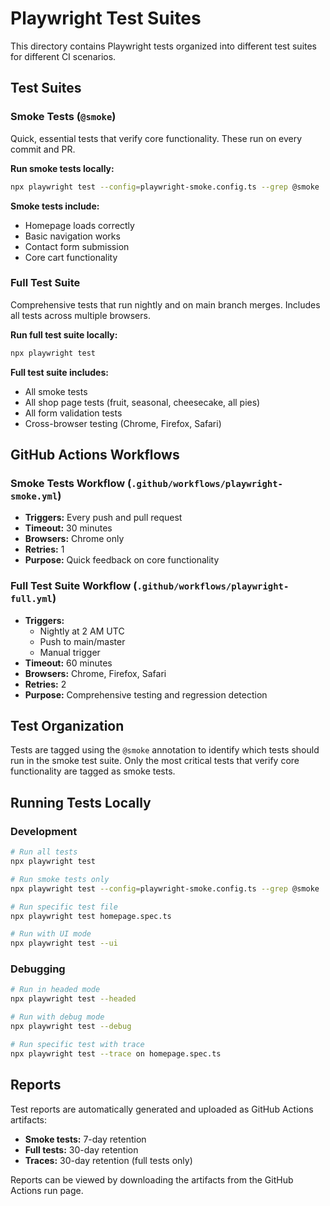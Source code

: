 # Playwright Test Suites

This directory contains Playwright tests organized into different test suites for different CI scenarios.

## Test Suites

### Smoke Tests (`@smoke`)
Quick, essential tests that verify core functionality. These run on every commit and PR.

**Run smoke tests locally:**
```bash
npx playwright test --config=playwright-smoke.config.ts --grep @smoke
```

**Smoke tests include:**
- Homepage loads correctly
- Basic navigation works
- Contact form submission
- Core cart functionality

### Full Test Suite
Comprehensive tests that run nightly and on main branch merges. Includes all tests across multiple browsers.

**Run full test suite locally:**
```bash
npx playwright test
```

**Full test suite includes:**
- All smoke tests
- All shop page tests (fruit, seasonal, cheesecake, all pies)
- All form validation tests
- Cross-browser testing (Chrome, Firefox, Safari)

## GitHub Actions Workflows

### Smoke Tests Workflow (`.github/workflows/playwright-smoke.yml`)
- **Triggers:** Every push and pull request
- **Timeout:** 30 minutes
- **Browsers:** Chrome only
- **Retries:** 1
- **Purpose:** Quick feedback on core functionality

### Full Test Suite Workflow (`.github/workflows/playwright-full.yml`)
- **Triggers:** 
  - Nightly at 2 AM UTC
  - Push to main/master
  - Manual trigger
- **Timeout:** 60 minutes
- **Browsers:** Chrome, Firefox, Safari
- **Retries:** 2
- **Purpose:** Comprehensive testing and regression detection

## Test Organization

Tests are tagged using the `@smoke` annotation to identify which tests should run in the smoke test suite. Only the most critical tests that verify core functionality are tagged as smoke tests.

## Running Tests Locally

### Development
```bash
# Run all tests
npx playwright test

# Run smoke tests only
npx playwright test --config=playwright-smoke.config.ts --grep @smoke

# Run specific test file
npx playwright test homepage.spec.ts

# Run with UI mode
npx playwright test --ui
```

### Debugging
```bash
# Run in headed mode
npx playwright test --headed

# Run with debug mode
npx playwright test --debug

# Run specific test with trace
npx playwright test --trace on homepage.spec.ts
```

## Reports

Test reports are automatically generated and uploaded as GitHub Actions artifacts:
- **Smoke tests:** 7-day retention
- **Full tests:** 30-day retention
- **Traces:** 30-day retention (full tests only)

Reports can be viewed by downloading the artifacts from the GitHub Actions run page.
